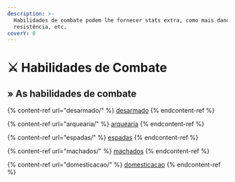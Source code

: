 ```yaml
---
description: >-
  Habilidades de combate podem lhe fornecer stats extra, como mais dano, mais
  resistência, etc.
coverY: 0
---
```


# ⚔ Habilidades de Combate

## » As habilidades de combate

{% content-ref url="desarmado/" %}
[desarmado](desarmado/)
{% endcontent-ref %}

{% content-ref url="arquearia/" %}
[arquearia](arquearia/)
{% endcontent-ref %}

{% content-ref url="espadas/" %}
[espadas](espadas/)
{% endcontent-ref %}

{% content-ref url="machados/" %}
[machados](machados/)
{% endcontent-ref %}

{% content-ref url="domesticacao/" %}
[domesticacao](domesticacao/)
{% endcontent-ref %}
